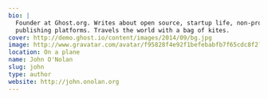 ```yaml
---
bio: | 
  Founder at Ghost.org. Writes about open source, startup life, non-profits, and
  publishing platforms. Travels the world with a bag of kites.
cover: http://demo.ghost.io/content/images/2014/09/bg.jpg
image: http://www.gravatar.com/avatar/f95828f4e92f1befebabfb7f65cdc8f2?d=404&s=250
location: On a plane
name: John O'Nolan
slug: john
type: author
website: http://john.onolan.org
---
```

